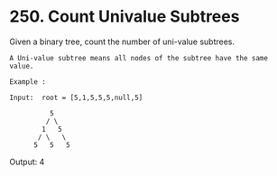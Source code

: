 # 250. Count Univalue Subtrees

Given a binary tree, count the number of uni-value subtrees.

    A Uni-value subtree means all nodes of the subtree have the same value.

    Example :

    Input:  root = [5,1,5,5,5,null,5]

              5
             / \
            1   5
           / \   \
          5   5   5

Output: 4